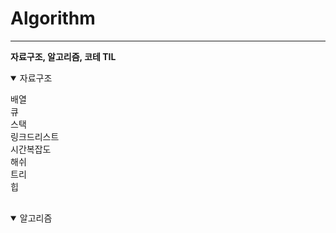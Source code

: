 # Algorithm
---
**자료구조, 알고리즘, 코테 TIL**

<details open>
 <summary>자료구조</summary>
 <pre>
배열
큐
스택
링크드리스트
시간복잡도
해쉬
트리
힙
 </pre>
</details>


<details open>
 <summary>알고리즘</summary>
 <pre>
 
</pre>
</details>